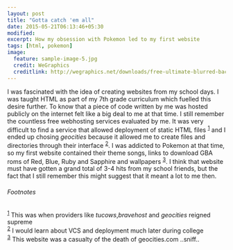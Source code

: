 ```yaml
---
layout: post
title: "Gotta catch 'em all"
date: 2015-05-21T06:13:46+05:30
modified:
excerpt: How my obsession with Pokemon led to my first website
tags: [html, pokemon]
image:
  feature: sample-image-5.jpg
  credit: WeGraphics
  creditlink: http://wegraphics.net/downloads/free-ultimate-blurred-background-pack/
---
```


I was fascinated with the idea of creating websites from my school days. I was taught HTML as part of my 7th grade curriculum which fuelled this desire further. To know that a piece of code written by me was hosted publicly on the internet felt like a big deal to me at that time. I still remember the countless free webhosting services evaluated by me. It was very difficult to find a service that allowed deployment of static HTML files <sup id="fn-1">[1](#fn-res-1)</sup> and I ended up chosing *geocities* because it allowed me to create files and directories through their interface <sup id="fn-2">[2](#fn-res-2)</sup>. I was addicted to Pokemon at that time, so my first website contained their theme songs, links to download GBA roms of Red, Blue, Ruby and Sapphire and wallpapers <sup id="fn-3">[3](#fn-res-3)</sup>. I think that website must have gotten a grand total of 3-4 hits from my school friends, but the fact that I still remember this might suggest that it meant a lot to me then. 

###### Footnotes
<sup id="fn-res-1">[1](#fn-1)</sup> This was when providers like *tucows*,*bravehost* and *geocities* reigned supreme<br/>
<sup id="fn-res-2">[2](#fn-2)</sup> I would learn about VCS and deployment much later during college<br/>
<sup id="fn-res-3">[3](#fn-3)</sup> This website was a casualty of the death of geocities.com ..sniff..